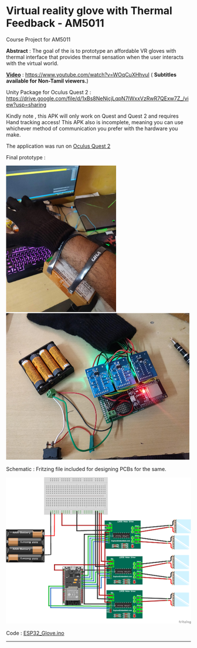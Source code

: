 # Virtual reality glove with Thermal Feedback - AM5011

Course Project for AM5011

**Abstract** :  The goal of the is to prototype an affordable VR gloves with thermal interface that provides thermal sensation when the user interacts with the virtual world.

**[Video](https://www.youtube.com/watch?v=WOqCuXHhvuI)** : https://www.youtube.com/watch?v=WOqCuXHhvuI   ( __Subtitles available for Non-Tamil viewers.__)


Unity Package for Oculus Quest 2 : https://drive.google.com/file/d/1xBs8NeNjcjLqpN7lWxxVzRwR7QExw7Z_/view?usp=sharing

Kindly note , this APK will only work on Quest and Quest 2 and requires Hand tracking access! This APK also is incomplete, meaning you can use whichever method of communication you prefer with the hardware you make. 

The application was run on [Oculus Quest 2](https://www.oculus.com/)

Final prototype : 

<p float="left">
  <img src="https://github.com/aswinkumar1999/VR_Thermal_Glove-AM5011/blob/main/Images/IMG_20211215_151327.jpg" width="300" height="400" />
  <img src="https://github.com/aswinkumar1999/VR_Thermal_Glove-AM5011/blob/main/Images/IMG_20211215_153233.jpg" width="500" height="400" /> 
</p>


Schematic : Fritzing file included for designing PCBs for the same.

<img src="https://github.com/aswinkumar1999/VR_Thermal_Glove-AM5011/blob/main/Images/VR_Thermal_Glove_circuit.png" width="600" height="400" />


Code : [ESP32_Glove.ino](https://github.com/aswinkumar1999/VR_Thermal_Glove-AM5011/blob/main/ESP_32_Glove.ino)

----
